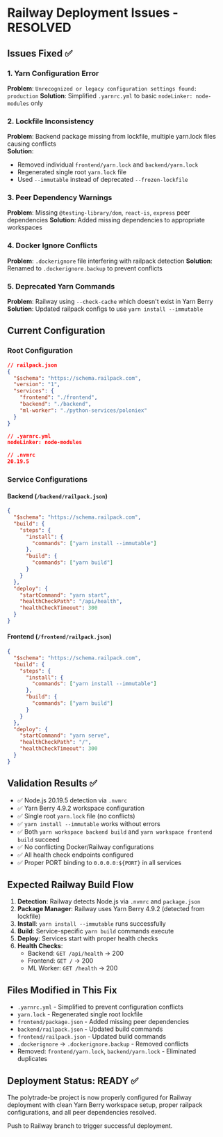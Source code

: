 # Railway Deployment Issues - RESOLVED

## Issues Fixed ✅

### 1. **Yarn Configuration Error** 
**Problem**: `Unrecognized or legacy configuration settings found: production`
**Solution**: Simplified `.yarnrc.yml` to basic `nodeLinker: node-modules` only

### 2. **Lockfile Inconsistency**
**Problem**: Backend package missing from lockfile, multiple yarn.lock files causing conflicts  
**Solution**: 
- Removed individual `frontend/yarn.lock` and `backend/yarn.lock`
- Regenerated single root `yarn.lock` file
- Used `--immutable` instead of deprecated `--frozen-lockfile`

### 3. **Peer Dependency Warnings**
**Problem**: Missing `@testing-library/dom`, `react-is`, `express` peer dependencies
**Solution**: Added missing dependencies to appropriate workspaces

### 4. **Docker Ignore Conflicts**
**Problem**: `.dockerignore` file interfering with railpack detection
**Solution**: Renamed to `.dockerignore.backup` to prevent conflicts

### 5. **Deprecated Yarn Commands**
**Problem**: Railway using `--check-cache` which doesn't exist in Yarn Berry
**Solution**: Updated railpack configs to use `yarn install --immutable`

## Current Configuration

### Root Configuration
```json
// railpack.json
{
  "$schema": "https://schema.railpack.com",
  "version": "1", 
  "services": {
    "frontend": "./frontend",
    "backend": "./backend",
    "ml-worker": "./python-services/poloniex"
  }
}

// .yarnrc.yml
nodeLinker: node-modules

// .nvmrc
20.19.5
```

### Service Configurations

#### Backend (`/backend/railpack.json`)
```json
{
  "$schema": "https://schema.railpack.com",
  "build": {
    "steps": {
      "install": {
        "commands": ["yarn install --immutable"]
      },
      "build": {
        "commands": ["yarn build"] 
      }
    }
  },
  "deploy": {
    "startCommand": "yarn start",
    "healthCheckPath": "/api/health",
    "healthCheckTimeout": 300
  }
}
```

#### Frontend (`/frontend/railpack.json`)  
```json
{
  "$schema": "https://schema.railpack.com",
  "build": {
    "steps": {
      "install": {
        "commands": ["yarn install --immutable"]
      },
      "build": {
        "commands": ["yarn build"]
      }
    }
  },
  "deploy": {
    "startCommand": "yarn serve",
    "healthCheckPath": "/",
    "healthCheckTimeout": 300
  }
}
```

## Validation Results ✅

- ✅ Node.js 20.19.5 detection via `.nvmrc`
- ✅ Yarn Berry 4.9.2 workspace configuration  
- ✅ Single root `yarn.lock` file (no conflicts)
- ✅ `yarn install --immutable` works without errors
- ✅ Both `yarn workspace backend build` and `yarn workspace frontend build` succeed
- ✅ No conflicting Docker/Railway configurations
- ✅ All health check endpoints configured
- ✅ Proper PORT binding to `0.0.0.0:${PORT}` in all services

## Expected Railway Build Flow

1. **Detection**: Railway detects Node.js via `.nvmrc` and `package.json`
2. **Package Manager**: Railway uses Yarn Berry 4.9.2 (detected from lockfile)
3. **Install**: `yarn install --immutable` runs successfully
4. **Build**: Service-specific `yarn build` commands execute
5. **Deploy**: Services start with proper health checks
6. **Health Checks**: 
   - Backend: `GET /api/health` → 200
   - Frontend: `GET /` → 200  
   - ML Worker: `GET /health` → 200

## Files Modified in This Fix

- `.yarnrc.yml` - Simplified to prevent configuration conflicts
- `yarn.lock` - Regenerated single root lockfile
- `frontend/package.json` - Added missing peer dependencies
- `backend/railpack.json` - Updated build commands
- `frontend/railpack.json` - Updated build commands
- `.dockerignore` → `.dockerignore.backup` - Removed conflicts
- Removed: `frontend/yarn.lock`, `backend/yarn.lock` - Eliminated duplicates

## Deployment Status: READY ✅

The polytrade-be project is now properly configured for Railway deployment with clean Yarn Berry workspace setup, proper railpack configurations, and all peer dependencies resolved.

Push to Railway branch to trigger successful deployment.